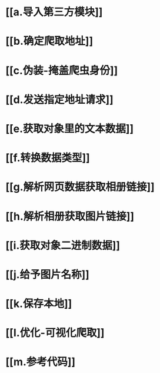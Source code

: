 # [[a.导入第三方模块]]

# [[b.确定爬取地址]]

# [[c.伪装-掩盖爬虫身份]]

# [[d.发送指定地址请求]]

# [[e.获取对象里的文本数据]]

# [[f.转换数据类型]]

# [[g.解析网页数据获取相册链接]]

# [[h.解析相册获取图片链接]]

# [[i.获取对象二进制数据]]

# [[j.给予图片名称]]

# [[k.保存本地]]

# [[l.优化-可视化爬取]]

# [[m.参考代码]]
